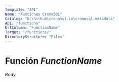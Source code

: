 ```yaml
---
template: "API"
Name: "Funciones CronoSQL"
Catalog: "D:\GitHub\cronosql.io\cronosql.metadata"
Api: "functions"
UrlColumn: "FunctionName"
Target: "/functions/"
DirectoryStructure: "Files"
---
```


# Función  $FunctionName$

$Body$

